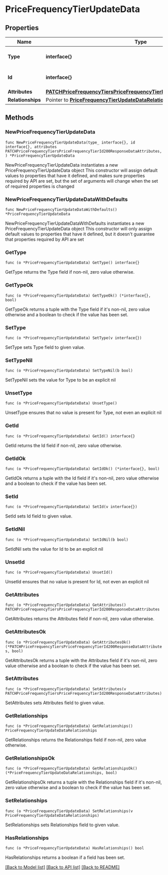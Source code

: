 # PriceFrequencyTierUpdateData

## Properties

Name | Type | Description | Notes
------------ | ------------- | ------------- | -------------
**Type** | **interface{}** | The resource&#39;s type | 
**Id** | **interface{}** | The resource&#39;s id | 
**Attributes** | [**PATCHPriceFrequencyTiersPriceFrequencyTierId200ResponseDataAttributes**](PATCHPriceFrequencyTiersPriceFrequencyTierId200ResponseDataAttributes.md) |  | 
**Relationships** | Pointer to [**PriceFrequencyTierUpdateDataRelationships**](PriceFrequencyTierUpdateDataRelationships.md) |  | [optional] 

## Methods

### NewPriceFrequencyTierUpdateData

`func NewPriceFrequencyTierUpdateData(type_ interface{}, id interface{}, attributes PATCHPriceFrequencyTiersPriceFrequencyTierId200ResponseDataAttributes, ) *PriceFrequencyTierUpdateData`

NewPriceFrequencyTierUpdateData instantiates a new PriceFrequencyTierUpdateData object
This constructor will assign default values to properties that have it defined,
and makes sure properties required by API are set, but the set of arguments
will change when the set of required properties is changed

### NewPriceFrequencyTierUpdateDataWithDefaults

`func NewPriceFrequencyTierUpdateDataWithDefaults() *PriceFrequencyTierUpdateData`

NewPriceFrequencyTierUpdateDataWithDefaults instantiates a new PriceFrequencyTierUpdateData object
This constructor will only assign default values to properties that have it defined,
but it doesn't guarantee that properties required by API are set

### GetType

`func (o *PriceFrequencyTierUpdateData) GetType() interface{}`

GetType returns the Type field if non-nil, zero value otherwise.

### GetTypeOk

`func (o *PriceFrequencyTierUpdateData) GetTypeOk() (*interface{}, bool)`

GetTypeOk returns a tuple with the Type field if it's non-nil, zero value otherwise
and a boolean to check if the value has been set.

### SetType

`func (o *PriceFrequencyTierUpdateData) SetType(v interface{})`

SetType sets Type field to given value.


### SetTypeNil

`func (o *PriceFrequencyTierUpdateData) SetTypeNil(b bool)`

 SetTypeNil sets the value for Type to be an explicit nil

### UnsetType
`func (o *PriceFrequencyTierUpdateData) UnsetType()`

UnsetType ensures that no value is present for Type, not even an explicit nil
### GetId

`func (o *PriceFrequencyTierUpdateData) GetId() interface{}`

GetId returns the Id field if non-nil, zero value otherwise.

### GetIdOk

`func (o *PriceFrequencyTierUpdateData) GetIdOk() (*interface{}, bool)`

GetIdOk returns a tuple with the Id field if it's non-nil, zero value otherwise
and a boolean to check if the value has been set.

### SetId

`func (o *PriceFrequencyTierUpdateData) SetId(v interface{})`

SetId sets Id field to given value.


### SetIdNil

`func (o *PriceFrequencyTierUpdateData) SetIdNil(b bool)`

 SetIdNil sets the value for Id to be an explicit nil

### UnsetId
`func (o *PriceFrequencyTierUpdateData) UnsetId()`

UnsetId ensures that no value is present for Id, not even an explicit nil
### GetAttributes

`func (o *PriceFrequencyTierUpdateData) GetAttributes() PATCHPriceFrequencyTiersPriceFrequencyTierId200ResponseDataAttributes`

GetAttributes returns the Attributes field if non-nil, zero value otherwise.

### GetAttributesOk

`func (o *PriceFrequencyTierUpdateData) GetAttributesOk() (*PATCHPriceFrequencyTiersPriceFrequencyTierId200ResponseDataAttributes, bool)`

GetAttributesOk returns a tuple with the Attributes field if it's non-nil, zero value otherwise
and a boolean to check if the value has been set.

### SetAttributes

`func (o *PriceFrequencyTierUpdateData) SetAttributes(v PATCHPriceFrequencyTiersPriceFrequencyTierId200ResponseDataAttributes)`

SetAttributes sets Attributes field to given value.


### GetRelationships

`func (o *PriceFrequencyTierUpdateData) GetRelationships() PriceFrequencyTierUpdateDataRelationships`

GetRelationships returns the Relationships field if non-nil, zero value otherwise.

### GetRelationshipsOk

`func (o *PriceFrequencyTierUpdateData) GetRelationshipsOk() (*PriceFrequencyTierUpdateDataRelationships, bool)`

GetRelationshipsOk returns a tuple with the Relationships field if it's non-nil, zero value otherwise
and a boolean to check if the value has been set.

### SetRelationships

`func (o *PriceFrequencyTierUpdateData) SetRelationships(v PriceFrequencyTierUpdateDataRelationships)`

SetRelationships sets Relationships field to given value.

### HasRelationships

`func (o *PriceFrequencyTierUpdateData) HasRelationships() bool`

HasRelationships returns a boolean if a field has been set.


[[Back to Model list]](../README.md#documentation-for-models) [[Back to API list]](../README.md#documentation-for-api-endpoints) [[Back to README]](../README.md)


